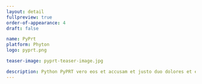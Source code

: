 ```yaml
---
layout: detail
fullpreview: true
order-of-appearance: 4
draft: false

name: PyPrt
platform: Phyton
logo: pyprt.png

teaser-image: pyprt-teaser-image.jpg

description: Python PyPRT vero eos et accusam et justo duo dolores et ea rebum. Stet clita kasd gubergren, no sea takimata sanctus est Lorem ipsum dolor sit amet.. At vero eos et accusam et justo duo dolores et ea rebum. Stet clita kasd gubergren, no sea takimata sanctus est Lorem ipsum dolor sit amet. Lorem ipsum dolor sit amet, consetetur sadipscing elitr, sed diam nonumy eirmod tempor invidunt ut labore et dolore magna aliquyam erat, sed diam voluptua.
---
```

